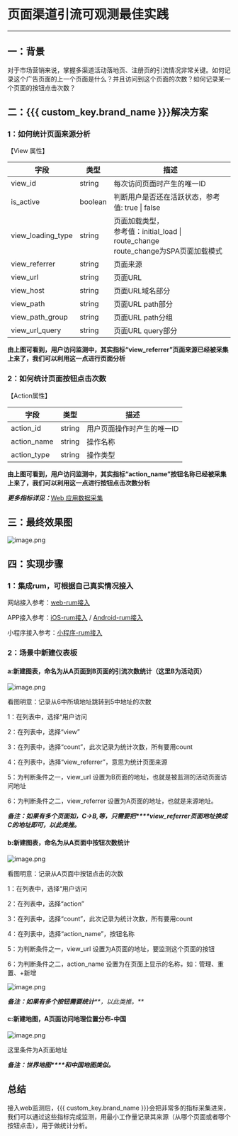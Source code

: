 # 页面渠道引流可观测最佳实践

---

## 一：背景

对于市场营销来说，掌握多渠道活动落地页、注册页的引流情况非常关键。如何记录这个广告页面的上一个页面是什么？并且访问到这个页面的次数？如何记录某一个页面的按钮点击次数？

## 二：{{{ custom_key.brand_name }}}解决方案

### 1：如何统计页面来源分析

【View 属性】

| **字段** | **类型** | **描述** |
| --- | --- | --- |
| view_id | string | 每次访问页面时产生的唯一ID |
| is_active | boolean | 判断用户是否还在活跃状态，参考值: true &#124; false |
| view_loading_type | string | 页面加载类型，<br />参考值：initial_load &#124; route_change<br />route_change为SPA页面加载模式 |
| view_referrer | string | 页面来源 |
| view_url | string | 页面URL |
| view_host | string | 页面URL域名部分 |
| view_path | string | 页面URL path部分 |
| view_path_group | string | 页面URL path分组 |
| view_url_query | string | 页面URL query部分 |

**由上图可看到，用户访问监测中，其实指标“view_referrer”页面来源已经被采集上来了，我们可以利用这一点进行页面分析**

### 2：如何统计页面按钮点击次数


【Action属性】

| **字段** | **类型** | **描述** |
| --- | --- | --- |
| action_id | string | 用户页面操作时产生的唯一ID |
| action_name | string | 操作名称 |
| action_type | string | 操作类型 |

**由上图可看到，用户访问监测中，其实指标“action_name”按钮名称已经被采集上来了，我们可以利用这一点进行按钮点击次数分析**

_**更多指标详见：**_[Web 应用数据采集](/real-user-monitoring/web/app-data-collection/)

## 三：最终效果图

![image.png](../images/page-5.png)

## 四：实现步骤

### 1：集成rum，可根据自己真实情况接入

网站接入参考：[web-rum接入](/real-user-monitoring/web/app-access/)

APP接入参考：[iOS-rum接入](/real-user-monitoring/ios/app-access/) / [Android-rum接入](/real-user-monitoring/android/app-access/)

小程序接入参考：[小程序-rum接入](/real-user-monitoring/miniapp/app-access/)


### 2：场景中新建仪表板

####       a:新建图表，命名为从A页面到B页面的引流次数统计（这里B为活动页）

![image.png](../images/page-1.png)

看图明意：记录从6中所填地址跳转到5中地址的次数

1：在列表中，选择“用户访问

2：在列表中，选择“view”

3：在列表中，选择“count”，此次记录为统计次数，所有要用count

4：在列表中，选择“view_referrer”，意思为统计页面来源

5：为判断条件之一，view_url 设置为B页面的地址，也就是被监测的活动页面访问地址

6：为判断条件之二，view_referrer  设置为A页面的地址，也就是来源地址。

_**备注：如果有多个页面如，C->B,等，只需要把****view_referrer页面地址换成C的地址即可，以此类推。**_

#### b:新建图表，命名为从A页面中按钮次数统计

![image.png](../images/page-2.png)

看图明意：记录从A页面中按钮点击的次数

1：在列表中，选择“用户访问

2：在列表中，选择“action”

3：在列表中，选择“count”，此次记录为统计次数，所有要用count

4：在列表中，选择“action_name”，按钮名称

5：为判断条件之一，view_url 设置为A页面的地址，要监测这个页面的按钮

6：为判断条件之二，action_name  设置为在页面上显示的名称，如：管理、重置、+新增

![image.png](../images/page-3.png)

_**备注：如果有多个按钮需要统计****，以此类推。**_

#### c:新建地图，A页面访问地理位置分布-中国

![image.png](../images/page-4.png)

这里条件为A页面地址

_**备注：世界地图****和中国地图类似。**_
## 总结
接入web监测后，{{{ custom_key.brand_name }}}会把非常多的指标采集进来，我们可以通过这些指标完成监测，用最小工作量记录其来源（从哪个页面或者哪个按钮点击），用于做统计分析。

